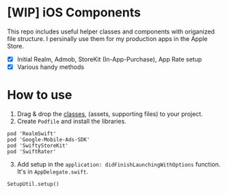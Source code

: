 # [WIP] iOS Components

This repo includes useful helper classes and components with origanized file structure.
I persinally use them for my production apps in the Apple Store.
- [x] Initial Realm, Admob, StoreKit (In-App-Purchase), App Rate setup
- [x] Various handy methods

# How to use

1. Drag & drop the [classes](https://github.com/WataruMaeda/ios-components/tree/master/Classes), (assets, supporting files) to your project.
2. Create `Podfile` and install the libraries.
```
pod 'RealmSwift'
pod 'Google-Mobile-Ads-SDK'
pod 'SwiftyStoreKit'
pod 'SwiftRater'
```
3. Add setup in the `application: didFinishLaunchingWithOptions` function. It's in `AppDelegate.swift`.
```
SetupUtil.setup()
```
